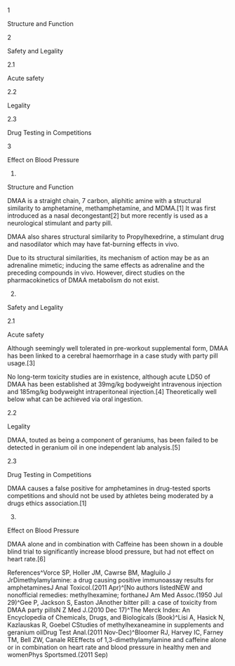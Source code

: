1

Structure and Function

2

Safety and Legality

2.1

Acute safety

2.2

Legality

2.3

Drug Testing in Competitions

3

Effect on Blood Pressure

1.

Structure and Function

DMAA is a straight chain, 7 carbon, aliphitic amine with a structural similarity to amphetamine, methamphetamine, and MDMA.[1] It was first introduced as a nasal decongestant[2] but more recently is used as a neurological stimulant and party pill.

DMAA also shares structural similarity to Propylhexedrine, a stimulant drug and nasodilator which may have fat-burning effects in vivo. 

Due to its structural similarities, its mechanism of action may be as an adrenaline mimetic; inducing the same effects as adrenaline and the preceding compounds in vivo. However, direct studies on the pharmacokinetics of DMAA metabolism do not exist.

2.

Safety and Legality

2.1

Acute safety

Although seemingly well tolerated in pre-workout supplemental form, DMAA has been linked to a cerebral haemorrhage in a case study with party pill usage.[3] 

No long-term toxicity studies are in existence, although acute LD50 of DMAA has been established at 39mg/kg bodyweight intravenous injection and 185mg/kg bodyweight intraperitoneal injection.[4] Theoretically well below what can be achieved via oral ingestion.

2.2

Legality

DMAA, touted as being a component of geraniums, has been failed to be detected in geranium oil in one independent lab analysis.[5]

2.3

Drug Testing in Competitions

DMAA causes a false positive for amphetamines in drug-tested sports competitions and should not be used by athletes being moderated by a drugs ethics association.[1]

3.

Effect on Blood Pressure

DMAA alone and in combination with Caffeine has been shown in a double blind trial to significantly increase blood pressure, but had not effect on heart rate.[6]

References^Vorce SP, Holler JM, Cawrse BM, Magluilo J JrDimethylamylamine: a drug causing positive immunoassay results for amphetaminesJ Anal Toxicol.(2011 Apr)^[No authors listedNEW and nonofficial remedies: methylhexamine; forthaneJ Am Med Assoc.(1950 Jul 29)^Gee P, Jackson S, Easton JAnother bitter pill: a case of toxicity from DMAA party pillsN Z Med J.(2010 Dec 17)^The Merck Index: An Encyclopedia of Chemicals, Drugs, and Biologicals (Book)^Lisi A, Hasick N, Kazlauskas R, Goebel CStudies of methylhexaneamine in supplements and geranium oilDrug Test Anal.(2011 Nov-Dec)^Bloomer RJ, Harvey IC, Farney TM, Bell ZW, Canale REEffects of 1,3-dimethylamylamine and caffeine alone or in combination on heart rate and blood pressure in healthy men and womenPhys Sportsmed.(2011 Sep)